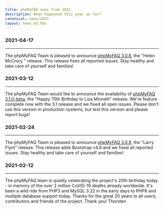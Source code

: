 ```yaml
---
title: phpMyFAQ news from 2021
description: What happened this year so far?
canonical: news/2021
layout: news_md.hbs
---
```


### 2021-04-17
* * *
The phpMyFAQ Team is pleased to announce [phpMyFAQ 3.0.8](/download), the "Helen McCrory " release. This release fixes
all reported issues. Stay healthy and take care of yourself and families!

### 2021-03-12
* * *
The phpMyFAQ Team would like to announce the availability of [phpMyFAQ 3.1.0-beta](/download), the "Happy 75th Birthday 
to Liza Minnelli" release. We're feature complete now with the 3.1 release and we fixed all open issues. Please don't 
use this version in production systems, but test this version and please report bugs!

### 2021-02-24
* * *
The phpMyFAQ Team is pleased to announce [phpMyFAQ 3.0.8](/download), the "Larry Flynt" release. This release adds
Bootstrap v4.6 and we fixed all reported issues. Stay healthy and take care of yourself and families!

### 2021-02-12
* * *
The phpMyFAQ team is quietly celebrating the project's 20th birthday today - in memory of the over 2 million CoVID-19
deaths already worldwide. It's been a wild ride from PHP3 and MySQL 3.22 in the early days to PHP8 and multiple database
support today. Thanks for the great 20 years to all users, contributors and friends of the project.
Thank you!
Thorsten